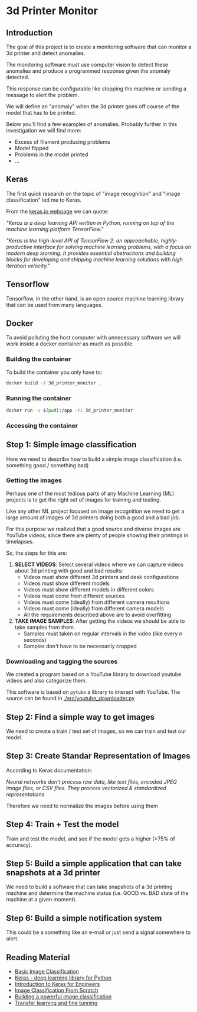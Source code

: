 # 3d Printer Monitor

## Introduction

The goal of this project is to create a monitoring software that can monitor a 3d printer and detect anomalies.

The monitoring software must use computer vision to detect these anomalies and produce a programmed response given the anomaly detected.

This response can be configurable like stopping the machine or sending a message to alert the problem.

We will define an "anomaly" when the 3d printer goes off course of the model that has to be printed.

Below you'll find a few examples of anomalies. Probably further in this investigation we will find more:

- Excess of filament producing problems
- Model flipped
- Problems in the model printed
- ...

## Keras

The first quick research on the topic of "image recognition" and "image classification" led me to Keras.

From the [keras.io webpage](https://keras.io/about/) we can quote:

_"Keras is a deep learning API written in Python, running on top of the machine learning platform TensorFlow."_

_"Keras is the high-level API of TensorFlow 2: an approachable, highly-productive interface for solving machine learning problems, with a focus on modern deep learning. It provides essential abstractions and building blocks for developing and shipping machine learning solutions with high iteration velocity."_

## Tensorflow

Tensorflow, in the other hand, is an open source machine learning library that can be used from many languages.

## Docker

To avoid polluting the host computer with unnecessary software we will work inside a docker container as much as possible.

### Building the container

To build the container you only have to:

``` sh
docker build -t 3d_printer_monitor .
```

### Running the container

``` sh
docker run -v $(pwd):/app -ti 3d_printer_monitor
```

### Accessing the container

## Step 1: Simple image classification

Here we need to describe how to build a simple image classification (i.e. something good / something bad)

### Getting the images

Perhaps one of the most tedious parts of any Machine Learning (ML) projects is to get the right set of images for training and testing.

Like any other ML project focused on image recognition we need to get a large amount of images of 3d printers doing both a good and a bad job.

For this purpose we realized that a good source and diverse images are YouTube videos, since there are plenty of people showing their printings in timelapses.

So, the steps for this are:

1. **SELECT VIDEOS**: Select several videos where we can capture videos about 3d printing with good and bad results:
   - Videos must show different 3d printers and desk configurations
   - Videos must show different models
   - Videos must show different models in different colors
   - Videos must come from different sources
   - Videos must come (ideally) from different camera resultions
   - Videos must come (ideally) from different camera models
   - All the requirements described above are to avoid overfitting
2. **TAKE IMAGE SAMPLES**: After getting the videos we should be able to take samples from them.
   - Samples must taken on regular intervals in the video (like every n seconds)
   - Samples don't have to be necessarily cropped

### Downloading and tagging the sources

We created a program based on a YouTube library to download youtube videos and also categorize them.

This software is based on `pytube` a library to interact with YouTube. The source can be found in [./src/youtube_downloader.py](./src/youtube_downloader.py)

## Step 2: Find a simple way to get images

We need to create a train / test set of images, so we can train and test our model.

## Step 3: Create Standar Representation of Images

According to Keras documentation:

_Neural networks don't process raw data, like text files, encoded JPEG image files, or CSV files. They process vectorized & standardized representations_

Therefore we need to normalize the images before using them

## Step 4: Train + Test the model

Train and test the model, and see if the model gets a higher (>75% of accuracy).

## Step 5: Build a simple application that can take snapshots at a 3d printer

We need to build a software that can take snapshots of a 3d printing machine and determine the machine status (i.e. GOOD vs. BAD state of the machine at a given moment).

## Step 6: Build a simple notification system

This could be a something like an e-mail or just send a signal somewhere to alert.

## Reading Material

- [Basic Image Classification](https://www.tensorflow.org/tutorials/keras/classification)
- [Keras - deep learning library for Python](https://keras.io/)
- [Introduction to Keras for Engineers](https://keras.io/getting_started/intro_to_keras_for_engineers/)
- [Image Classification From Scratch](https://keras.io/examples/vision/image_classification_from_scratch/)
- [Building a powerful image classification](https://blog.keras.io/building-powerful-image-classification-models-using-very-little-data.html)
- [Transfer learning and fine tunning](https://keras.io/guides/transfer_learning/)
